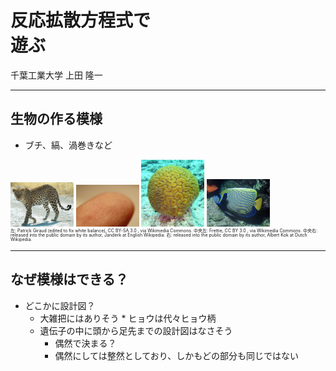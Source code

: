 # 反応拡散方程式で<br />遊ぶ


千葉工業大学 上田 隆一

---

## 生物の作る模様

* ブチ、縞、渦巻きなど　　　　　　　　　　　　　　<br />

<img width="20%" src="figs/Namibie_Etosha_Leopard_01edit.jpg" />
<img width="20%" src="figs/Fingerprint_detail_on_male.jpg" />
<img width="20%" src="figs/Brain_coral.jpg" />
<img width="20%" src="figs/Pomocanthus_imperator.jpg" />
<br />


<div style="font-size:50%;line-height:100%">左: Patrick Giraud (edited to fix white balance), CC BY-SA 3.0 <https://creativecommons.org/licenses/by-sa/3.0/>, via Wikimedia Commons. 中央左: Frettie, CC BY 3.0 <https://creativecommons.org/licenses/by/3.0>, via Wikimedia Commons. 中央右: released into the public domain by its author, Janderk at English Wikipedia. 右: released into the public domain by its author, Albert Kok at Dutch Wikipedia.</div>

---

## なぜ模様はできる？

* どこかに設計図？
   * 大雑把にはありそう
         * ヒョウは代々ヒョウ柄
   * 遺伝子の中に頭から足先までの設計図はなさそう
      * 偶然で決まる？
      * 偶然にしては整然としており、しかもどの部分も同じではない
      